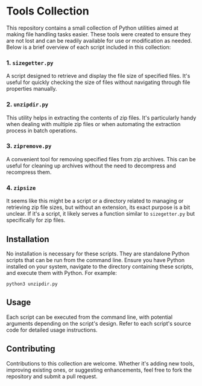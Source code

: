 # Tools Collection

This repository contains a small collection of Python utilities aimed at making file handling tasks easier. These tools were created to ensure they are not lost and can be readily available for use or modification as needed. Below is a brief overview of each script included in this collection:

### 1. `sizegetter.py`
A script designed to retrieve and display the file size of specified files. It's useful for quickly checking the size of files without navigating through file properties manually.

### 2. `unzipdir.py`
This utility helps in extracting the contents of zip files. It's particularly handy when dealing with multiple zip files or when automating the extraction process in batch operations.

### 3. `zipremove.py`
A convenient tool for removing specified files from zip archives. This can be useful for cleaning up archives without the need to decompress and recompress them.

### 4. `zipsize`
It seems like this might be a script or a directory related to managing or retrieving zip file sizes, but without an extension, its exact purpose is a bit unclear. If it's a script, it likely serves a function similar to `sizegetter.py` but specifically for zip files.

## Installation
No installation is necessary for these scripts. They are standalone Python scripts that can be run from the command line. Ensure you have Python installed on your system, navigate to the directory containing these scripts, and execute them with Python. For example:

```python3 unzipdir.py```

## Usage
Each script can be executed from the command line, with potential arguments depending on the script's design. Refer to each script's source code for detailed usage instructions.

## Contributing
Contributions to this collection are welcome. Whether it's adding new tools, improving existing ones, or suggesting enhancements, feel free to fork the repository and submit a pull request.
